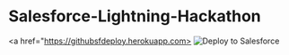 # Salesforce-Lightning-Hackathon

<a href="https://githubsfdeploy.herokuapp.com>
  <img alt="Deploy to Salesforce"
       src="https://raw.githubusercontent.com/afawcett/githubsfdeploy/master/src/main/webapp/resources/img/deploy.png">
</a>
